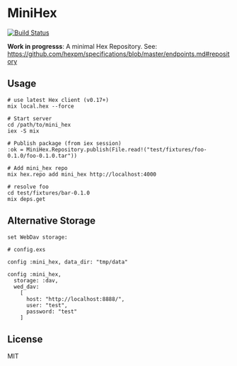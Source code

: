 # MiniHex

[![Build Status](https://travis-ci.org/SofaKing18/mini_hex.svg?branch=master)](https://travis-ci.org/SofaKing18/mini_hex)

**Work in progresss**: A minimal Hex Repository. See: https://github.com/hexpm/specifications/blob/master/endpoints.md#repository
 
## Usage

    # use latest Hex client (v0.17+)
    mix local.hex --force

    # Start server
    cd /path/to/mini_hex
    iex -S mix

    # Publish package (from iex session)
    :ok = MiniHex.Repository.publish(File.read!("test/fixtures/foo-0.1.0/foo-0.1.0.tar"))

    # Add mini_hex repo
    mix hex.repo add mini_hex http://localhost:4000

    # resolve foo
    cd test/fixtures/bar-0.1.0
    mix deps.get

## Alternative Storage
    
    set WebDav storage:

    # config.exs 

    config :mini_hex, data_dir: "tmp/data"

    config :mini_hex,  
      storage: :dav,
      wed_dav:
        [
          host: "http://localhost:8888/",
          user: "test",
          password: "test"
        ]



## License

MIT
